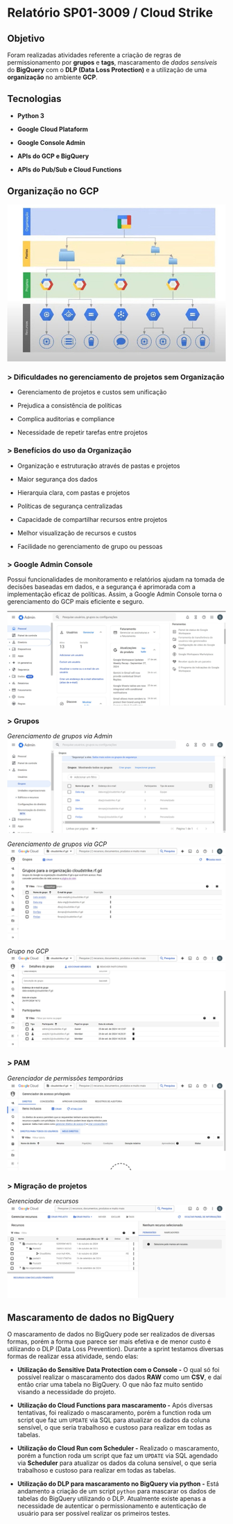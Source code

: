 # Relatório SP01-3009 / Cloud Strike

## Objetivo
Foram realizadas atividades referente a criação de regras de permissionamento por **grupos** e **tags**, mascaramento de *dados sensíveis* do **BigQuery** com o **DLP (Data Loss Protection)** e a utilização de uma **organização** no ambiente **GCP**.

## Tecnologias
* **Python 3**

* **Google Cloud Plataform**

* **Google Console Admin**

* **APIs do GCP e BigQuery**

* **APIs do Pub/Sub e Cloud Functions**


##  Organização no GCP

![Estruturação do GCP](../img/img1.jpeg)

### > Dificuldades no gerenciamento de projetos sem Organização

* Gerenciamento de projetos e custos sem unificação

* Prejudica a consistência de políticas

* Complica auditorias e compliance

* Necessidade de repetir tarefas entre projetos


### > Benefícios do uso da Organização

* Organização e estruturação através de pastas e projetos

* Maior segurança dos dados

* Hierarquia clara, com pastas e projetos

* Políticas de segurança centralizadas

* Capacidade de compartilhar recursos entre projetos

* Melhor visualização de recursos e custos

* Facilidade no gerenciamento de grupo ou pessoas

### > Google Admin Console

Possui funcionalidades de monitoramento e relatórios ajudam na tomada de decisões baseadas em dados, e a segurança é aprimorada com a implementação eficaz de políticas. Assim, a Google Admin Console torna o gerenciamento do GCP mais eficiente e seguro.

![Console Admin](../img/img6.jpeg)

### > Grupos

*Gerenciamento de grupos via Admin*
![Grupos via Amin](../img/img7.jpeg)

*Gerenciamento de grupos via GCP*
![Grupos via GCP](../img/img8.jpeg)

*Grupo no GCP*
![Dentro do grupo no GCP](../img/img9.jpeg)

### > PAM

*Gerenciador de permissões temporárias*
![Gerenciador PAM](../img/img10.jpeg)

### > Migração de projetos

*Gerenciador de recursos*
![Gerenciador de recursos](../img/img11.jpeg)


## Mascaramento de dados no BigQuery
O mascaramento de dados no BigQuery pode ser realizados de diversas formas, porém a forma que parece ser mais efetiva e de menor custo é utilizando o DLP (Data Loss Prevention). 
Durante a sprint testamos diversas formas de realizar essa atividade, sendo elas:

* **Utilização do Sensitive Data Protection com o Console -** O qual só foi possível realizar o mascaramento dos dados **RAW** como um **CSV**, e daí então criar uma tabela no BigQuery. O que não faz muito sentido visando a necessidade do projeto.

* **Utilização do Cloud Functions para mascaramento -** Após diversas tentativas, foi realizado o mascaramento, porém a function roda um script que faz um `UPDATE` via SQL para atualizar os dados da coluna sensível, o que seria trabalhoso e custoso para realizar em todas as tabelas.

* **Utilização do Cloud Run com Scheduler -** Realizado o mascaramento, porém a function roda um script que faz um `UPDATE` via SQL agendado via **Scheduler** para atualizar os dados da coluna sensível, o que seria trabalhoso e custoso para realizar em todas as tabelas.

* **Utilização do DLP para mascaramento no BigQuery via python -** Está andamento a criação de um script `python` para mascarar os dados de tabelas do BigQuery utilizando o DLP. Atualmente existe apenas a necessidade de autenticar o permissionamento e autenticação de usuário para ser possível realizar os primeiros testes.
